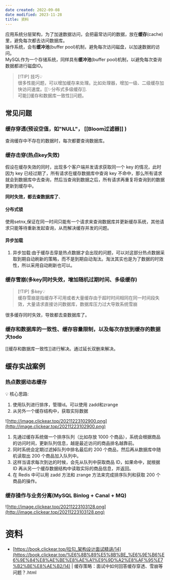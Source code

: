 ```yaml
---
date created: 2022-09-08
date modified: 2023-11-28
title: 资料
---
```


应用系统分层架构，为了加速数据访问，会把最常访问的数据，放在**缓存**(cache)里，避免每次都去访问数据库。  
操作系统，会有**缓冲池**(buffer pool)机制，避免每次访问磁盘，以加速数据的访问。  
MySQL作为一个存储系统，同样具有**缓冲池**(buffer pool)机制，以避免每次查询数据都进行磁盘IO。

> [!TIP] 技巧💡  
>  很多性能问题，可以增加缓存来处理。比如处理器，增加一级、二级缓存加快访问速度。[[✨分布式多级缓存]].  
>  可能[[缓存和数据库一致性]]问题。

## 常见问题

### 缓存穿透(预设空值，如"NULL"， [[Bloom过滤器]] )

查询缓存中不存在的数据时，每次都要查询数据库。

### 缓存击穿(热点key失效)

假设在缓存失效的同时，出现多个客户端并发请求获取同一个 key 的情况，此时因为 key 已经过期了，所有请求在缓存数据库中查询 key 不命中，那么所有请求就会到数据库中去查询，然后当查询到数据之后，所有请求再重复将查询到的数据更新到缓存中。

**同时失效，都去查数据库了**、

#### 分布式锁

使用setnx,保证在同一时间只能有一个请求来查询数据库并更新缓存系统，其他请求只能等待重新发起查询，从而解决缓存并发的问题。

#### 异步加载

1. 异步加载:由于缓存击穿是热点数据才会出现的问题，可以对这部分热点数据采取到期自动刷新的策略，而不是到期自动淘汰。淘汰其实也是为了数据的时效性，所以采用自动刷新也可以。

### 缓存雪崩(多key同时失效，增加随机过期时间、多级缓存)

> [!TIP] 多key💡  
> 缓存雪崩是指缓存不可用或者大量缓存由于超时时间相同在同一时间段失效，大量请求直接访问数据库，数据库压力过大导致系统雪崩

很多缓存同时失效，导致都去查数据库了。

### 缓存和数据库的一致性、缓存容量限制，以及每次存放到缓存的数据大todo

[[缓存和数据库一致性]]进行解决。通过延长双删来解决。

## 缓存实战案例

### 热点数据动态缓存

<aside> 💡 核心思路:

1. 使用队列进行排序，管理id。可以使用 zadd和zrange
2. 从另外一个缓存结构中，获取实际数据

</aside>

![http://image.clickear.top/20211223102900.png](http://image.clickear.top/20211223102900.png)

1. 先通过缓存系统做一个排序队列（比如存放 1000 个商品），系统会根据商品的访问时间，更新队列信息，越是最近访问的商品排名越靠前。
2. 同时系统会定期过滤掉队列中排名最后的 200 个商品，然后再从数据库中随机读取出 200 个商品加入队列中。
3. 这样当请求每次到达的时候，会先从队列中获取商品 ID，如果命中，就根据 ID 再从另一个缓存数据结构中读取实际的商品信息，并返回。
4. 在 Redis 中可以用 zadd 方法和 zrange 方法来完成排序队列和获取 200 个商品的操作。

### 缓存操作与业务分离(MySQL Binlog + Canal + MQ)

![http://image.clickear.top/20211223103128.png](http://image.clickear.top/20211223103128.png)

# 资料

- [](https://book.clickear.top/%E6%8B%89%E5%8B%BE_%E6%9E%B6%E6%9E%84%E8%AE%BE%E8%AE%A1%E9%9D%A2%E8%AF%95%E7%B2%BE%E8%AE%B2/14%20%7C%20%E7%BC%93%E5%AD%98%E7%AD%96%E7%95%A5%EF%BC%9A%E9%9D%A2%E8%AF%95%E4%B8%AD%E5%A6%82%E4%BD%95%E5%9B%9E%E7%AD%94%E7%BC%93%E5%AD%98%E7%A9%BF%E9%80%8F%E3%80%81%E9%9B%AA%E5%B4%A9%E7%AD%89%E9%97%AE%E9%A2%98%EF%BC%9F.html)[https://book.clickear.top/拉勾_架构设计面试精讲/14](https://book.clickear.top/%E6%8B%89%E5%8B%BE_%E6%9E%B6%E6%9E%84%E8%AE%BE%E8%AE%A1%E9%9D%A2%E8%AF%95%E7%B2%BE%E8%AE%B2/14) | 缓存策略：面试中如何回答缓存穿透、雪崩等问题？.html
